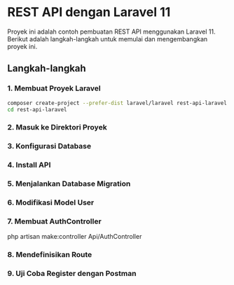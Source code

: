 # REST API dengan Laravel 11

Proyek ini adalah contoh pembuatan REST API menggunakan Laravel 11. Berikut adalah langkah-langkah untuk memulai dan mengembangkan proyek ini.

## Langkah-langkah

### 1. Membuat Proyek Laravel

```sh
composer create-project --prefer-dist laravel/laravel rest-api-laravel
cd rest-api-laravel

```

### 2. Masuk ke Direktori Proyek

### 3. Konfigurasi Database

### 4. Install API

### 5. Menjalankan Database Migration

### 6. Modifikasi Model User

### 7. Membuat AuthController

php artisan make:controller Api/AuthController

### 8. Mendefinisikan Route

### 9. Uji Coba Register dengan Postman
